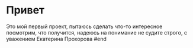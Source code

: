 # Привет
Это мой первый проект,
пытаюсь сделать что-то интересное
посмотрим, что получится,
надеюсь на понимание
не судите строго, с уважением Екатерина Прохорова
#end
